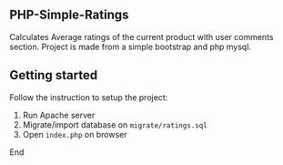 ## PHP-Simple-Ratings

Calculates Average ratings of the current product with user comments section.
Project is made from a simple bootstrap and php mysql.

## Getting started
Follow the instruction to setup the project:

1. Run Apache server
2. Migrate/import database on `migrate/ratings.sql`
3. Open `index.php` on browser

End
